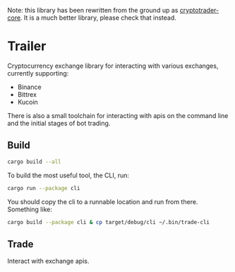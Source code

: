 Note: this library has been rewritten from the ground up as [cryptotrader-core](//github.com/robsaunders/cryptotrader-core). It is a much better library, please check that instead.

# Trailer

Cryptocurrency exchange library for interacting with various exchanges, currently supporting:

- Binance
- Bittrex
- Kucoin

There is also a small toolchain for interacting with apis on the command line and the initial stages of bot trading.

## Build

```bash
cargo build --all
```

To build the most useful tool, the CLI, run:
```bash
cargo run --package cli
```

You should copy the cli to a runnable location and run from there. Something like:
```bash
cargo build --package cli & cp target/debug/cli ~/.bin/trade-cli
```

## Trade

Interact with exchange apis.
